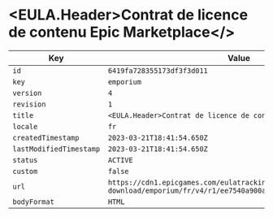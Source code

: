 # <EULA.Header>Contrat de licence de contenu Epic Marketplace</>

| Key | Value |
| --- | ----- |
| `id` | `6419fa728355173df3f3d011` |
| `key` | `emporium` |
| `version` | `4` |
| `revision` | `1` |
| `title` | `<EULA.Header>Contrat de licence de contenu Epic Marketplace</>` |
| `locale` | `fr` |
| `createdTimestamp` | `2023-03-21T18:41:54.650Z` |
| `lastModifiedTimestamp` | `2023-03-21T18:41:54.650Z` |
| `status` | `ACTIVE` |
| `custom` | `false` |
| `url` | `https://cdn1.epicgames.com/eulatracking-download/emporium/fr/v4/r1/ee7540a900aadda115b257753df2a1ad.pdf` |
| `bodyFormat` | `HTML` |
